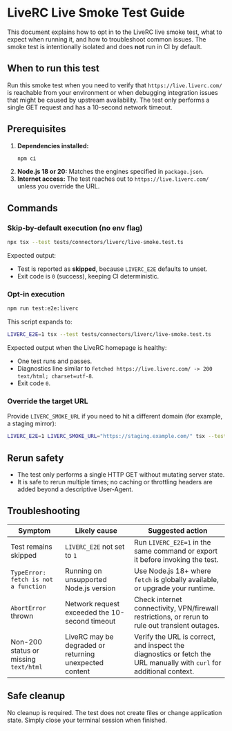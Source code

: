 <!--
Project: My Race Engineer
File: docs/guides/liverc-live-smoke-test.md
Summary: Guide for running and interpreting the LiveRC live smoke test.
-->

<!--
Filename: docs/guides/liverc-live-smoke-test.md
Author: Jayson Brenton
Date: 2025-10-17
Purpose: Explain how to run the LiveRC live smoke test, interpret results, and troubleshoot.
License: MIT License
-->

# LiveRC Live Smoke Test Guide

This document explains how to opt in to the LiveRC live smoke test, what to expect when running it, and how to troubleshoot common issues. The smoke test is intentionally isolated and does **not** run in CI by default.

## When to run this test

Run this smoke test when you need to verify that `https://live.liverc.com/` is reachable from your environment or when debugging integration issues that might be caused by upstream availability. The test only performs a single GET request and has a 10-second network timeout.

## Prerequisites

1. **Dependencies installed:**
   ```bash
   npm ci
   ```
2. **Node.js 18 or 20:** Matches the engines specified in `package.json`.
3. **Internet access:** The test reaches out to `https://live.liverc.com/` unless you override the URL.

## Commands

### Skip-by-default execution (no env flag)

```bash
npx tsx --test tests/connectors/liverc/live-smoke.test.ts
```

Expected output:

- Test is reported as **skipped**, because `LIVERC_E2E` defaults to unset.
- Exit code is `0` (success), keeping CI deterministic.

### Opt-in execution

```bash
npm run test:e2e:liverc
```

This script expands to:

```bash
LIVERC_E2E=1 tsx --test tests/connectors/liverc/live-smoke.test.ts
```

Expected output when the LiveRC homepage is healthy:

- One test runs and passes.
- Diagnostics line similar to `Fetched https://live.liverc.com/ -> 200 text/html; charset=utf-8`.
- Exit code `0`.

### Override the target URL

Provide `LIVERC_SMOKE_URL` if you need to hit a different domain (for example, a staging mirror):

```bash
LIVERC_E2E=1 LIVERC_SMOKE_URL="https://staging.example.com/" tsx --test tests/connectors/liverc/live-smoke.test.ts
```

## Rerun safety

- The test only performs a single HTTP GET without mutating server state.
- It is safe to rerun multiple times; no caching or throttling headers are added beyond a descriptive User-Agent.

## Troubleshooting

| Symptom                               | Likely cause                                           | Suggested action                                                                                                     |
| ------------------------------------- | ------------------------------------------------------ | -------------------------------------------------------------------------------------------------------------------- |
| Test remains skipped                  | `LIVERC_E2E` not set to `1`                            | Run `LIVERC_E2E=1` in the same command or export it before invoking the test.                                        |
| `TypeError: fetch is not a function`  | Running on unsupported Node.js version                 | Use Node.js 18+ where `fetch` is globally available, or upgrade your runtime.                                        |
| `AbortError` thrown                   | Network request exceeded the 10-second timeout         | Check internet connectivity, VPN/firewall restrictions, or rerun to rule out transient outages.                      |
| Non-200 status or missing `text/html` | LiveRC may be degraded or returning unexpected content | Verify the URL is correct, and inspect the diagnostics or fetch the URL manually with `curl` for additional context. |

## Safe cleanup

No cleanup is required. The test does not create files or change application state. Simply close your terminal session when finished.
